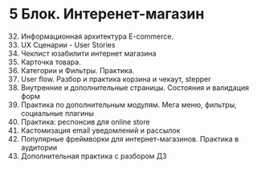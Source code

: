 # 5 Блок. Интеренет-магазин
32. Информационная архитектура E-commerce.
33. UX Сценарии - User Stories
34. Чеклист юзабилити интернет магазина
35. Карточка товара. 
36. Категории и Фильтры. Практика. 
37. User flow. Разбор и практика корзина и чекаут, stepper 
38. Внутренние и дополнительные страницы. Состояния и валидация форм
39. Практика по дополнительным модулям. Мега меню, фильтры, социальные плагины
40. Практика: респонсив для online store
41. Кастомизация email уведомлений и рассылок
42. Популярные фреймворки для интернет-магазинов. Практика в аудитории
43. Дополнительная практика с разбором ДЗ
